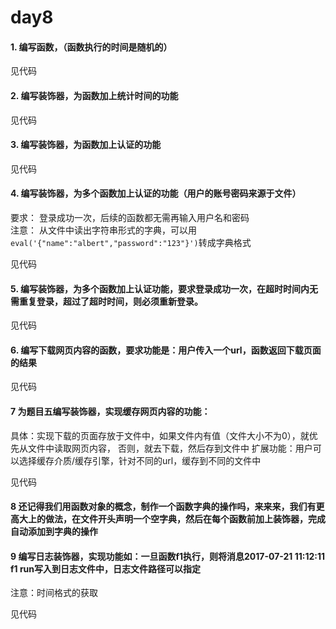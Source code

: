 # day8
#### 1. 编写函数，（函数执行的时间是随机的）
见代码
#### 2. 编写装饰器，为函数加上统计时间的功能
见代码
#### 3. 编写装饰器，为函数加上认证的功能
见代码
#### 4. 编写装饰器，为多个函数加上认证的功能（用户的账号密码来源于文件）
要求：
登录成功一次，后续的函数都无需再输入用户名和密码  
注意：
从文件中读出字符串形式的字典，可以用```eval('{"name":"albert","password":"123"}')```转成字典格式  

见代码
#### 5. 编写装饰器，为多个函数加上认证功能，要求登录成功一次，在超时时间内无需重复登录，超过了超时时间，则必须重新登录。
见代码
#### 6. 编写下载网页内容的函数，要求功能是：用户传入一个url，函数返回下载页面的结果
见代码
#### 7 为题目五编写装饰器，实现缓存网页内容的功能：
具体：实现下载的页面存放于文件中，如果文件内有值（文件大小不为0），就优先从文件中读取网页内容，
否则，就去下载，然后存到文件中
扩展功能：用户可以选择缓存介质/缓存引擎，针对不同的url，缓存到不同的文件中

见代码
#### 8 还记得我们用函数对象的概念，制作一个函数字典的操作吗，来来来，我们有更高大上的做法，在文件开头声明一个空字典，然后在每个函数前加上装饰器，完成自动添加到字典的操作
#### 9 编写日志装饰器，实现功能如：一旦函数f1执行，则将消息2017-07-21 11:12:11 f1 run写入到日志文件中，日志文件路径可以指定
注意：时间格式的获取

见代码
